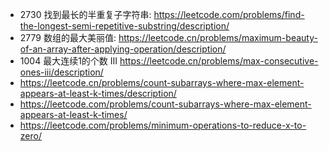 - 2730 找到最长的半重复子字符串: https://leetcode.com/problems/find-the-longest-semi-repetitive-substring/description/
- 2779 数组的最大美丽值: https://leetcode.cn/problems/maximum-beauty-of-an-array-after-applying-operation/description/
- 1004 最大连续1的个数 III https://leetcode.cn/problems/max-consecutive-ones-iii/description/
- https://leetcode.cn/problems/count-subarrays-where-max-element-appears-at-least-k-times/description/
- https://leetcode.com/problems/count-subarrays-where-max-element-appears-at-least-k-times/
- https://leetcode.com/problems/minimum-operations-to-reduce-x-to-zero/